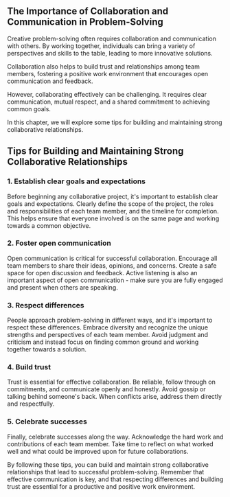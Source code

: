 
The Importance of Collaboration and Communication in Problem-Solving
--------------------------------------------------------------------

Creative problem-solving often requires collaboration and communication with others. By working together, individuals can bring a variety of perspectives and skills to the table, leading to more innovative solutions.

Collaboration also helps to build trust and relationships among team members, fostering a positive work environment that encourages open communication and feedback.

However, collaborating effectively can be challenging. It requires clear communication, mutual respect, and a shared commitment to achieving common goals.

In this chapter, we will explore some tips for building and maintaining strong collaborative relationships.

Tips for Building and Maintaining Strong Collaborative Relationships
--------------------------------------------------------------------

### 1. Establish clear goals and expectations

Before beginning any collaborative project, it's important to establish clear goals and expectations. Clearly define the scope of the project, the roles and responsibilities of each team member, and the timeline for completion. This helps ensure that everyone involved is on the same page and working towards a common objective.

### 2. Foster open communication

Open communication is critical for successful collaboration. Encourage all team members to share their ideas, opinions, and concerns. Create a safe space for open discussion and feedback. Active listening is also an important aspect of open communication - make sure you are fully engaged and present when others are speaking.

### 3. Respect differences

People approach problem-solving in different ways, and it's important to respect these differences. Embrace diversity and recognize the unique strengths and perspectives of each team member. Avoid judgment and criticism and instead focus on finding common ground and working together towards a solution.

### 4. Build trust

Trust is essential for effective collaboration. Be reliable, follow through on commitments, and communicate openly and honestly. Avoid gossip or talking behind someone's back. When conflicts arise, address them directly and respectfully.

### 5. Celebrate successes

Finally, celebrate successes along the way. Acknowledge the hard work and contributions of each team member. Take time to reflect on what worked well and what could be improved upon for future collaborations.

By following these tips, you can build and maintain strong collaborative relationships that lead to successful problem-solving. Remember that effective communication is key, and that respecting differences and building trust are essential for a productive and positive work environment.
